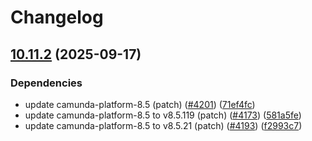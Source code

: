 # Changelog

## [10.11.2](https://github.com/camunda/camunda-platform-helm/compare/camunda-platform-8.5-10.11.1...camunda-platform-8.5-10.11.2) (2025-09-17)


### Dependencies

* update camunda-platform-8.5 (patch) ([#4201](https://github.com/camunda/camunda-platform-helm/issues/4201)) ([71ef4fc](https://github.com/camunda/camunda-platform-helm/commit/71ef4fcf30e3c31e4e51a7fe92f55ac8f1197c59))
* update camunda-platform-8.5 to v8.5.119 (patch) ([#4173](https://github.com/camunda/camunda-platform-helm/issues/4173)) ([581a5fe](https://github.com/camunda/camunda-platform-helm/commit/581a5fe70addd13e8e731cc16e20b1894af6d5c7))
* update camunda-platform-8.5 to v8.5.21 (patch) ([#4193](https://github.com/camunda/camunda-platform-helm/issues/4193)) ([f2993c7](https://github.com/camunda/camunda-platform-helm/commit/f2993c757fc58919323af973246137a9f5c864a8))

